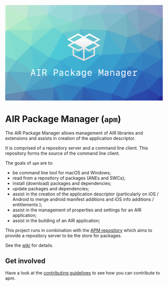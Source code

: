 ![](images/hero.png)

# AIR Package Manager (`apm`)

The AIR Package Manager allows management of AIR libraries and extensions and assists in creation of the application descriptor.

It is comprised of a repository server and a command line client. This repository forms the source of the command line client.

The goals of `apm` are to:

- be command line tool for macOS and Windows;
- read from a repository of packages (ANEs and SWCs);
- install (download) packages and dependencies;
- update packages and dependencies;
- assist in the creation of the application descriptor (particularly on iOS / Android to merge android manifest additions and iOS info additions / entitlements );
- assist in the management of properties and settings for an AIR application;
- assist in the building of an AIR application;

This project runs in combination with the [APM repository](https://github.com/airsdk/apm-repository) which aims to provide a repository server to be the store for packages.

See the [wiki](https://github.com/airsdk/apm/wiki) for details.

## Get involved

Have a look at the [contributing guidelines](https://github.com/airsdk/apm/blob/master/.github/CONTRIBUTING.md) to see how you can contribute to apm.
